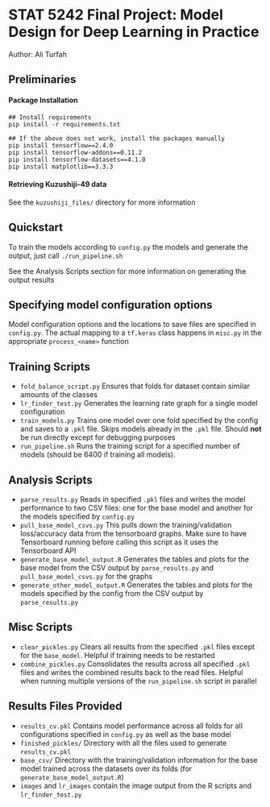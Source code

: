 # STAT 5242 Final Project: Model Design for Deep Learning in Practice
Author: Ali Turfah

## Preliminaries
#### Package Installation
```
## Install requirements
pip install -r requirements.txt

## If the above does not work, install the packages manually
pip install tensorflow==2.4.0
pip install tensorflow-addons==0.11.2
pip install tensorflow-datasets==4.1.0
pip install matplotlib==3.3.3
```

#### Retrieving Kuzushiji-49 data
See the `kuzushiji_files/` directory for more information

## Quickstart
To train the models according to `config.py` the models and generate the output, just call `./run_pipeline.sh`

See the Analysis Scripts section for more information on generating the output results

## Specifying model configuration options
Model configuration options and the locations to save files are specified in `config.py`. The actual mapping to a `tf.keras` class happens in `misc.py` in the appropriate `process_<name>` function

## Training Scripts
- `fold_balance_script.py` Ensures that folds for dataset contain similar amounts of the classes
- `lr_finder_test.py` Generates the learning rate graph for a single model configuration
- `train_models.py` Trains one model over one fold specified by the config and saves to a `.pkl` file. Skips models already in the `.pkl` file. Should **not** be run directly except for debugging purposes
- `run_pipeline.sh` Runs the training script for a specified number of models (should be 6400 if training all models). 

## Analysis Scripts
- `parse_results.py` Reads in specified `.pkl` files and writes the model performance to two CSV files: one for the base model and another for the models specified by `config.py`
- `pull_base_model_csvs.py` This pulls down the training/validation loss/accuracy data from the tensorboard graphs. Make sure to have Tensorboard running before calling this script as it uses the Tensorboard API
- `generate_base_model_output.R` Generates the tables and plots for the base model from the CSV output by `parse_results.py` and `pull_base_model_csvs.py` for the graphs
- `generate_other_model_output.R` Generates the tables and plots for the models specified by the config from the CSV output by `parse_results.py`

## Misc Scripts
- `clear_pickles.py` Clears all results from the specified `.pkl` files except for the `base_model`. Helpful if training needs to be restarted
- `combine_pickles.py` Consolidates the results across all specified `.pkl` files and writes the combined results back to the read files. Helpful when running multiple versions of the `run_pipeline.sh` script in parallel

## Results Files Provided
- `results_cv.pkl` Contains model performance across all folds for all configurations specified in `config.py` as well as the base model
- `finished_pickles/` Directory with all the files used to generate `results_cv.pkl`
- `base_csv/` Directory with the training/validation information for the  base model trained across the datasets over its folds (for `generate_base_model_output.R`)
- `images` and `lr_images` contain the image output from the R scripts and `lr_finder_test.py`
